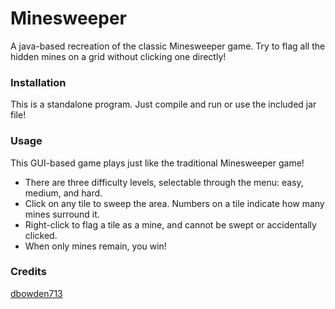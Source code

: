 # Minesweeper
A java-based recreation of the classic Minesweeper game. Try to flag all the hidden mines on a grid without clicking one directly!

### Installation
This is a standalone program. Just compile and run or use the included jar file!

### Usage
This GUI-based game plays just like the traditional Minesweeper game!

- There are three difficulty levels, selectable through the menu: easy, medium, and hard.
- Click on any tile to sweep the area. Numbers on a tile indicate how many mines surround it.
- Right-click to flag a tile as a mine, and cannot be swept or accidentally clicked.
- When only mines remain, you win!

### Credits
[dbowden713](https://github.com/dbowden713)
